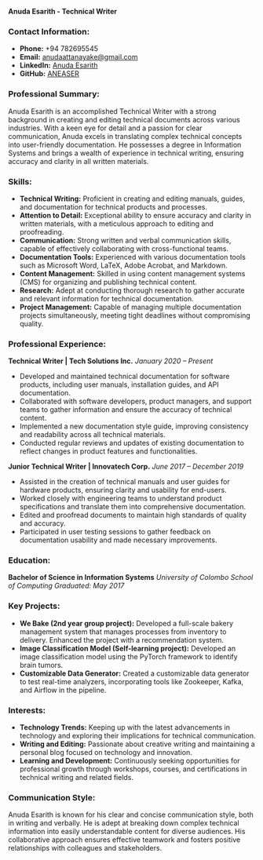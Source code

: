 **Anuda Esarith - Technical Writer**

### Contact Information:
- **Phone:** +94 782695545
- **Email:** anudaattanayake@gmail.com
- **LinkedIn:** [Anuda Esarith](https://www.linkedin.com/in/anuda-esarith-525420243/)
- **GitHub:** [ANEASER](https://github.com/ANEASER)

### Professional Summary:
Anuda Esarith is an accomplished Technical Writer with a strong background in creating and editing technical documents across various industries. With a keen eye for detail and a passion for clear communication, Anuda excels in translating complex technical concepts into user-friendly documentation. He possesses a degree in Information Systems and brings a wealth of experience in technical writing, ensuring accuracy and clarity in all written materials.

### Skills:
- **Technical Writing:** Proficient in creating and editing manuals, guides, and documentation for technical products and processes.
- **Attention to Detail:** Exceptional ability to ensure accuracy and clarity in written materials, with a meticulous approach to editing and proofreading.
- **Communication:** Strong written and verbal communication skills, capable of effectively collaborating with cross-functional teams.
- **Documentation Tools:** Experienced with various documentation tools such as Microsoft Word, LaTeX, Adobe Acrobat, and Markdown.
- **Content Management:** Skilled in using content management systems (CMS) for organizing and publishing technical content.
- **Research:** Adept at conducting thorough research to gather accurate and relevant information for technical documentation.
- **Project Management:** Capable of managing multiple documentation projects simultaneously, meeting tight deadlines without compromising quality.

### Professional Experience:
**Technical Writer | Tech Solutions Inc.**
*January 2020 – Present*
- Developed and maintained technical documentation for software products, including user manuals, installation guides, and API documentation.
- Collaborated with software developers, product managers, and support teams to gather information and ensure the accuracy of technical content.
- Implemented a new documentation style guide, improving consistency and readability across all technical materials.
- Conducted regular reviews and updates of existing documentation to reflect changes in product features and functionalities.

**Junior Technical Writer | Innovatech Corp.**
*June 2017 – December 2019*
- Assisted in the creation of technical manuals and user guides for hardware products, ensuring clarity and usability for end-users.
- Worked closely with engineering teams to understand product specifications and translate them into comprehensive documentation.
- Edited and proofread documents to maintain high standards of quality and accuracy.
- Participated in user testing sessions to gather feedback on documentation usability and made necessary improvements.

### Education:
**Bachelor of Science in Information Systems**
*University of Colombo School of Computing*
*Graduated: May 2017*

### Key Projects:
- **We Bake (2nd year group project):** Developed a full-scale bakery management system that manages processes from inventory to delivery. Enhanced the project with a recommendation system.
- **Image Classification Model (Self-learning project):** Developed an image classification model using the PyTorch framework to identify brain tumors.
- **Customizable Data Generator:** Created a customizable data generator to test real-time analyzers, incorporating tools like Zookeeper, Kafka, and Airflow in the pipeline.

### Interests:
- **Technology Trends:** Keeping up with the latest advancements in technology and exploring their implications for technical communication.
- **Writing and Editing:** Passionate about creative writing and maintaining a personal blog focused on technology and innovation.
- **Learning and Development:** Continuously seeking opportunities for professional growth through workshops, courses, and certifications in technical writing and related fields.

### Communication Style:
Anuda Esarith is known for his clear and concise communication style, both in writing and verbally. He is adept at breaking down complex technical information into easily understandable content for diverse audiences. His collaborative approach ensures effective teamwork and fosters positive relationships with colleagues and stakeholders.